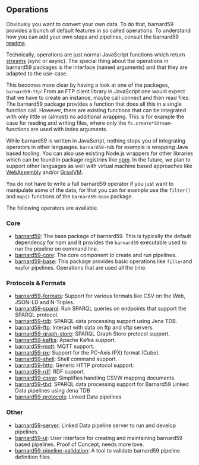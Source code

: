 ## Operations

Obviously you want to convert your own data. To do that, barnard59 provides a bunch of default features in so called operations. To understand how you can add your own steps and pipelines, consult the barnard59 [readme](https://github.com/zazuko/barnard59/blob/master/README.md).

Technically, operations are just normal JavaScript functions which return [streams](https://nodejs.org/api/stream.html) (sync or async). The special thing about the operations in barnard59 packages is the interface (named arguments) and that they are adapted to the use-case.

This becomes more clear by having a look at one of the packages, `barnard59-ftp`: From an FTP client library in JavaScript one would expect that we have to create an instance, maybe call connect and then read files. The barnard59 package provides a function that does all this in a single function call. However, there are existing functions that can be integrated with only little or (almost) no additional wrapping. This is for example the case for reading and writing files, where only the `fs.create*Stream`-functions are used with index arguments.

While barnard59 is written in JavaScript, nothing stops you of integrating operators in other languages. `barnard59-tdb` for example is wrapping Java based tooling. You can also use existing Node.js wrappers for other libraries which can be found in package registries like [npm](https://www.npmjs.com/). In the future, we plan to support other languages as well with virtual machine based approaches like [WebAssembly](https://webassembly.org/) and/or [GraalVM](https://www.graalvm.org/).

You do not have to write a full barnard59 operator if you just want to manipulate some of the data, for that you can for example use the `filter()` and `map()` functions of the `barnard59-base` package.

The following operators are available.

### Core

* [barnard59](https://github.com/zazuko/barnard59): The base package of barnard59. This is typically the default dependency for npm and it provides the `barnard59` executable used to run the pipeline on command line.
* [barnard59-core](https://github.com/zazuko/barnard59-core): The core component to create and run pipelines.
* [barnard59-base](https://github.com/zazuko/barnard59-base): This package provides basic operations like `filter`and `map`for pipelines. Operations that are used all the time.

### Protocols & Formats

* [barnard59-formats](https://github.com/zazuko/barnard59-formats): Support for various formats like CSV on the Web, JSON-LD and N-Triples.
* [barnard59-sparql](https://github.com/zazuko/barnard59-sparql): Run SPARQL queries on endpoints that support the SPARQL protocol.
* [barnard59-tdb](https://github.com/zazuko/barnard59-tdb): SPARQL data processing support using Jena TDB.
* [barnard59-ftp](https://github.com/zazuko/barnard59-ftp): Interact with data on ftp and sftp servers.
* [barnard59-graph-store](https://github.com/zazuko/barnard59-graph-store): SPARQL Graph Store protocol support.
* [barnard59-kafka](https://github.com/zazuko/barnard59-kafka): Apache Kafka support.
* [barnard59-mqtt](https://github.com/zazuko/barnard59-mqtt): MQTT support.
* [barnard59-px](https://github.com/zazuko/barnard59-px): Support for the PC-Axis (PX) format (Cube).
* [barnard59-shell](https://github.com/zazuko/barnard59-shell): Shell command support.
* [barnard59-http](https://github.com/zazuko/barnard59-http): Generic HTTP protocol support.
* [barnard59-rdf](https://github.com/zazuko/barnard59-rdf): RDF support.
* [barnard59-csvw](https://github.com/zazuko/barnard59-csvw): Simplifies handling CSVW mapping documents.
* [barnard59-tbd](https://github.com/zazuko/barnard59-tdb): SPARQL data processing support for Barnard59 Linked Data pipelines using Jena TDB
* [barnard59-protocols](https://github.com/zazuko/barnard59-protocols): Linked Data pipelines


### Other

* [barnard59-server](https://github.com/zazuko/barnard59-server): Linked Data pipeline server to run and develop pipelines.
* [barnard59-ui](https://github.com/zazuko/barnard59-ui): User interface for creating and maintaining barnard59 based pipelines. Proof of Concept, needs more love.
* [barnard59-pipeline-validation](https://github.com/zazuko/barnard59-pipeline-validation): A tool to validate barnard59 pipeline definition files.